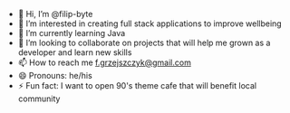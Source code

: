 - 👋 Hi, I’m @filip-byte
- 👀 I’m interested in creating full stack applications to improve wellbeing
- 🌱 I’m currently learning Java
- 💞️ I’m looking to collaborate on projects that will help me grown as a developer and learn new skills
- 📫 How to reach me f.grzejszczyk@gmail.com
- 😄 Pronouns: he/his
- ⚡ Fun fact: I want to open 90's theme cafe that will benefit local community

<!---
filip-byte/filip-byte is a ✨ special ✨ repository because its `README.md` (this file) appears on your GitHub profile.
You can click the Preview link to take a look at your changes.
--->
